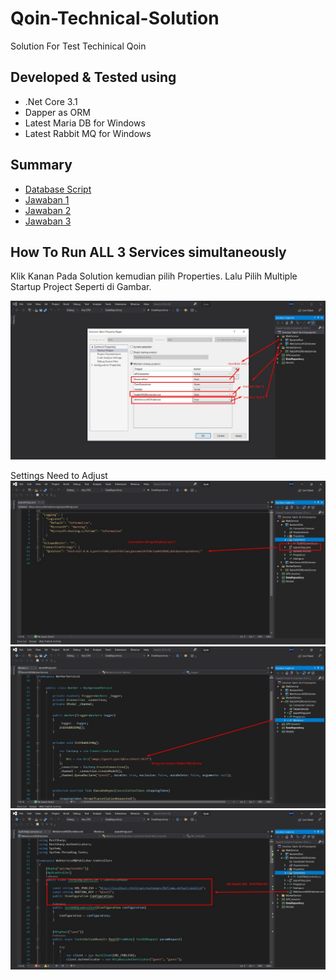 # Qoin-Technical-Solution
Solution For Test Techinical Qoin

## Developed & Tested using 
 - .Net Core 3.1
 - Dapper as ORM
 - Latest Maria DB for Windows
 - Latest Rabbit MQ for Windows

## Summary
- [Database Script](https://github.com/FebrianSTEM/Qoin-Technical-Solution/blob/main/Database/Script%20Database.txt)
- [Jawaban 1](https://github.com/FebrianSTEM/Qoin-Technical-Solution/tree/main/BackendTest)
- [Jawaban 2](https://github.com/FebrianSTEM/Qoin-Technical-Solution/tree/main/RabbitMQService)
- [Jawaban 3](https://github.com/FebrianSTEM/Qoin-Technical-Solution/tree/main/WebServiceMQPublisher)

## How To Run ALL 3 Services simultaneously

Klik Kanan Pada Solution kemudian pilih Properties.
Lalu Pilih Multiple Startup Project Seperti di Gambar.

![How TO Run All 3 Services](/deskripsi_1.jpeg "How To Run ALL 3 Services")

Settings Need to Adjust
![Setting 1](/deskripsi_2.jpeg "Setting 1")
![Setting 2](/deskripsi_3.jpeg "Setting 2")
![Setting 3](/deskripsi_4.jpeg "Setting 3")
